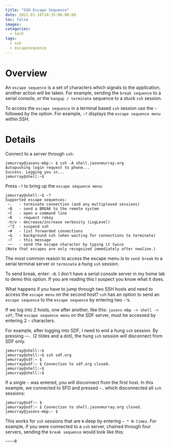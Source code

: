 ```yaml
---
title: "SSH Escape Sequence"
date: 2021-01-16T14:35:06-06:00
toc: false
images:
categories:
  - tech
tags: 
  - ssh
  - escapesequence
---
```


# Overview

An `escape sequence` is a set of characters which signals to the application, another action will be taken.  For example, sending the `break sequence` to a serial console, or the `hangup / terminate` sequence to a stuck `ssh` session.

To access the `escape sequence` in a terminal based `ssh` session use the `~` followed by the option.  For example, `~?` displays the `escape sequence menu` within SSH.

# Details

Connect to a server through `ssh`:

```
jemurray@jasons-mbp:~ $ ssh -A shell.jasonmurray.org
Autopushing login request to phone...
Success. Logging you in...
jemurray@shell:~$
```

Press `~?` to bring up the `escape sequence menu`:

```
jemurray@shell:~$ ~?
Supported escape sequences:
 ~.   - terminate connection (and any multiplexed sessions)
 ~B   - send a BREAK to the remote system
 ~C   - open a command line
 ~R   - request rekey
 ~V/v - decrease/increase verbosity (LogLevel)
 ~^Z  - suspend ssh
 ~#   - list forwarded connections
 ~&   - background ssh (when waiting for connections to terminate)
 ~?   - this message
 ~~   - send the escape character by typing it twice
(Note that escapes are only recognized immediately after newline.)
```

The most common reason to access the escape menu is to `send break` to a serial terminal server or `terminate` a hung `ssh` session.  

To send break, enter: `~B`.  I don't have a serial console server in my home lab to demo this option.  If you are reading this I suspect you know what it does.   


What happens if you have to jump through two SSH hosts and need to access the `escape menu` on the second host?  `ssh` has an option to send an `escape sequence` to the `escape sequence` by entering two `~`'s.

If we log into 2 hosts, one after another, like this: `jasons-mbp -> shell -> sdf`; The `escape sequence menu` on the SDF server, must be accessed by entering 2 `~` characters.


For example, after logging into SDF, I need to end a hung `ssh` session.   By pressing `~~.` (2 tildes and a dot), the hung `ssh` session will disconnect from SDF only.

```
jemurray@shell:~$
jemurray@shell:~$ ssh sdf.org
jemurray@sdf:~ $
jemurray@sdf:~ $ Connection to sdf.org closed.
jemurray@shell:~$
jemurray@shell:~$
```

If a single `~` was entered, you will disconnect from the first host.  In this example, we connected to SFD and pressed `~.` which disconnected all `ssh` sessions:

```
jemurray@sdf:~ $
jemurray@sdf:~ $ Connection to shell.jasonmurray.org closed.
jemurray@jasons-mbp:~ $
```

This works for `ssh` sessions that are `N` deep by entering `~ * N-times`.  For example, if you were connected to a `ssh` server, chained through four servers, sending the `break sequence` would look like this:

```
~~~~B
````